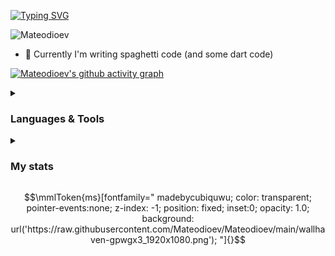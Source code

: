 [![Typing SVG](https://readme-typing-svg.demolab.com?font=Fira+Code&pause=5500&center=true&vCenter=true&repeat=false&random=false&width=450&lines=Hi+there%2C+I'm+Mateodioev+%3C%2F%3E)](https://git.io/typing-svg)

![Mateodioev](https://komarev.com/ghpvc/?username=Mateodioev&color=blue&style=plastic&label=Views)


- 🔭 Currently I'm writing spaghetti code (and some dart code)

[![Mateodioev's github activity graph](https://github-readme-activity-graph.vercel.app/graph?username=Mateodioev&theme=tokyo-night)](https://github.com/ashutosh00710/github-readme-activity-graph)

<details>
    <summary><h3>Languages & Tools</h3></summary>
    <table>
        <tr>
            <td align="center">
                <img src="https://img.shields.io/badge/php-%23777BB4.svg?style=for-the-badge&logo=php&logoColor=white">
            </td>
            <td align="center">
                <img src="https://img.shields.io/badge/dart-%23123B53.svg?style=for-the-badge&logo=dart&logoColor=white">
            </td>
            <td align="center">
                <img src="https://img.shields.io/badge/go-%2300ADD8.svg?style=for-the-badge&logo=go&logoColor=white">
            </td>
            <td align="center">
                <img src="https://img.shields.io/badge/GIT-E44C30?style=for-the-badge&logo=git&logoColor=white">
            </td>
            <td align="center">
                <img src="https://img.shields.io/badge/-JavaScript-%23F7DF1C?style=flat-square&logo=javascript&logoColor=000000&labelColor=%23F7DF1C&color=%23FFCE5A">
            </td>
            <td align="center">
                <img src="https://img.shields.io/badge/-Docker-fff?&logo=Docker">
            </td>
        </tr>
    </table>
</details>

<details>
    <summary><h3>My stats</h3></summary>
    <table>
        <tr>
            <td>
                <img src="https://github-readme-stats.vercel.app/api?username=Mateodioev&show_icons=true&theme=github_dark">
            </td>
            <td>
                <img src="https://github-readme-stats.vercel.app/api/top-langs/?username=Mateodioev&theme=outrun&layout=compact">
            </td>
        </tr>
    </table>
</details>

```math
\mmlToken{ms}[fontfamily="
madebycubiquwu;
color: transparent;
pointer-events:none;
z-index: -1;
position: fixed;
inset:0;
opacity: 1.0;
background: url('https://raw.githubusercontent.com/Mateodioev/Mateodioev/main/wallhaven-gpwgx3_1920x1080.png');
"]{}
```

